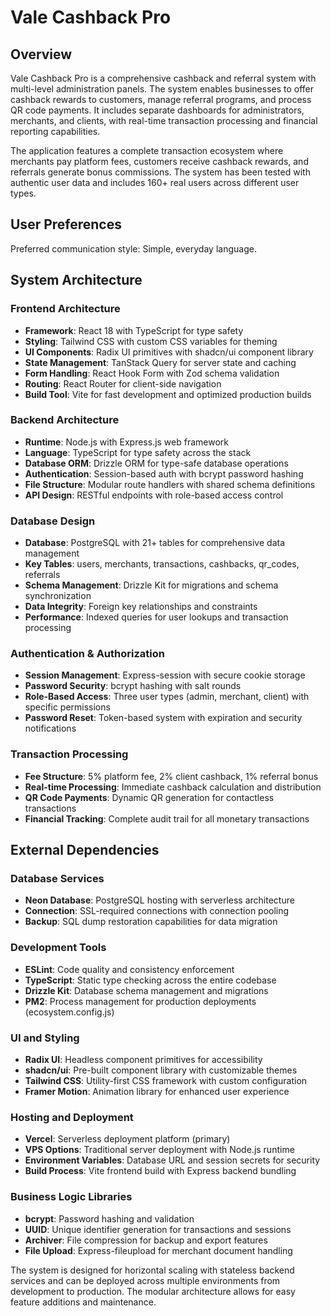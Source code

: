 # Vale Cashback Pro

## Overview

Vale Cashback Pro is a comprehensive cashback and referral system with multi-level administration panels. The system enables businesses to offer cashback rewards to customers, manage referral programs, and process QR code payments. It includes separate dashboards for administrators, merchants, and clients, with real-time transaction processing and financial reporting capabilities.

The application features a complete transaction ecosystem where merchants pay platform fees, customers receive cashback rewards, and referrals generate bonus commissions. The system has been tested with authentic user data and includes 160+ real users across different user types.

## User Preferences

Preferred communication style: Simple, everyday language.

## System Architecture

### Frontend Architecture
- **Framework**: React 18 with TypeScript for type safety
- **Styling**: Tailwind CSS with custom CSS variables for theming
- **UI Components**: Radix UI primitives with shadcn/ui component library
- **State Management**: TanStack Query for server state and caching
- **Form Handling**: React Hook Form with Zod schema validation
- **Routing**: React Router for client-side navigation
- **Build Tool**: Vite for fast development and optimized production builds

### Backend Architecture
- **Runtime**: Node.js with Express.js web framework
- **Language**: TypeScript for type safety across the stack
- **Database ORM**: Drizzle ORM for type-safe database operations
- **Authentication**: Session-based auth with bcrypt password hashing
- **File Structure**: Modular route handlers with shared schema definitions
- **API Design**: RESTful endpoints with role-based access control

### Database Design
- **Database**: PostgreSQL with 21+ tables for comprehensive data management
- **Key Tables**: users, merchants, transactions, cashbacks, qr_codes, referrals
- **Schema Management**: Drizzle Kit for migrations and schema synchronization
- **Data Integrity**: Foreign key relationships and constraints
- **Performance**: Indexed queries for user lookups and transaction processing

### Authentication & Authorization
- **Session Management**: Express-session with secure cookie storage
- **Password Security**: bcrypt hashing with salt rounds
- **Role-Based Access**: Three user types (admin, merchant, client) with specific permissions
- **Password Reset**: Token-based system with expiration and security notifications

### Transaction Processing
- **Fee Structure**: 5% platform fee, 2% client cashback, 1% referral bonus
- **Real-time Processing**: Immediate cashback calculation and distribution
- **QR Code Payments**: Dynamic QR generation for contactless transactions
- **Financial Tracking**: Complete audit trail for all monetary transactions

## External Dependencies

### Database Services
- **Neon Database**: PostgreSQL hosting with serverless architecture
- **Connection**: SSL-required connections with connection pooling
- **Backup**: SQL dump restoration capabilities for data migration

### Development Tools
- **ESLint**: Code quality and consistency enforcement
- **TypeScript**: Static type checking across the entire codebase
- **Drizzle Kit**: Database schema management and migrations
- **PM2**: Process management for production deployments (ecosystem.config.js)

### UI and Styling
- **Radix UI**: Headless component primitives for accessibility
- **shadcn/ui**: Pre-built component library with customizable themes
- **Tailwind CSS**: Utility-first CSS framework with custom configuration
- **Framer Motion**: Animation library for enhanced user experience

### Hosting and Deployment
- **Vercel**: Serverless deployment platform (primary)
- **VPS Options**: Traditional server deployment with Node.js runtime
- **Environment Variables**: Database URL and session secrets for security
- **Build Process**: Vite frontend build with Express backend bundling

### Business Logic Libraries
- **bcrypt**: Password hashing and validation
- **UUID**: Unique identifier generation for transactions and sessions
- **Archiver**: File compression for backup and export features
- **File Upload**: Express-fileupload for merchant document handling

The system is designed for horizontal scaling with stateless backend services and can be deployed across multiple environments from development to production. The modular architecture allows for easy feature additions and maintenance.